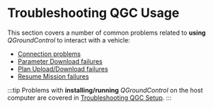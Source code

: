 # Troubleshooting QGC Usage

This section covers a number of common problems related to **using** _QGroundControl_ to interact with a vehicle:

- [Connection problems](../troubleshooting/vehicle_connection.md)
- [Parameter Download failures](../troubleshooting/parameter_download.md)
- [Plan Upload/Download failures](../troubleshooting/plan_upload_download.md)
- [Resume Mission failures](../troubleshooting/resume_mission.md)

:::tip
Problems with **installing/running** _QGroundControl_ on the host computer are covered in [Troubleshooting QGC Setup](../troubleshooting/qgc_setup.md).
:::
